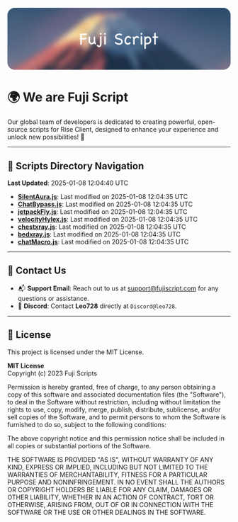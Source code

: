 ![Banner](.github/b.webp)

# 🌍 **We are Fuji Script**

Our global team of developers is dedicated to creating powerful, open-source scripts for Rise Client, designed to enhance your experience and unlock new possibilities! 🌟

---
<!-- SCRIPTS_NAVIGATION_START -->
## 📂 **Scripts Directory Navigation**

**Last Updated**: 2025-01-08 12:04:40 UTC

- **[SilentAura.js](scripts/SilentAura.js)**: Last modified on 2025-01-08 12:04:35 UTC
- **[ChatBypass.js](scripts/ChatBypass.js)**: Last modified on 2025-01-08 12:04:35 UTC
- **[jetpackFly.js](scripts/jetpackFly.js)**: Last modified on 2025-01-08 12:04:35 UTC
- **[velocityHylex.js](scripts/velocityHylex.js)**: Last modified on 2025-01-08 12:04:35 UTC
- **[chestxray.js](scripts/chestxray.js)**: Last modified on 2025-01-08 12:04:35 UTC
- **[bedxray.js](scripts/bedxray.js)**: Last modified on 2025-01-08 12:04:35 UTC
- **[chatMacro.js](scripts/chatMacro.js)**: Last modified on 2025-01-08 12:04:35 UTC

<!-- SCRIPTS_NAVIGATION_END -->

---

## 💬 **Contact Us**  
- 📬 **Support Email**: Reach out to us at [support@fujiscript.com](mailto:support@fujiscript.com) for any questions or assistance.  
- 💬 **Discord**: Contact **Leo728** directly at `Discord@leo728`.

---

## 📜 **License**

This project is licensed under the MIT License.  

**MIT License**  
Copyright (c) 2023 Fuji Scripts  

Permission is hereby granted, free of charge, to any person obtaining a copy of this software and associated documentation files (the "Software"), to deal in the Software without restriction, including without limitation the rights to use, copy, modify, merge, publish, distribute, sublicense, and/or sell copies of the Software, and to permit persons to whom the Software is furnished to do so, subject to the following conditions:  

The above copyright notice and this permission notice shall be included in all copies or substantial portions of the Software.  

THE SOFTWARE IS PROVIDED "AS IS", WITHOUT WARRANTY OF ANY KIND, EXPRESS OR IMPLIED, INCLUDING BUT NOT LIMITED TO THE WARRANTIES OF MERCHANTABILITY, FITNESS FOR A PARTICULAR PURPOSE AND NONINFRINGEMENT. IN NO EVENT SHALL THE AUTHORS OR COPYRIGHT HOLDERS BE LIABLE FOR ANY CLAIM, DAMAGES OR OTHER LIABILITY, WHETHER IN AN ACTION OF CONTRACT, TORT OR OTHERWISE, ARISING FROM, OUT OF OR IN CONNECTION WITH THE SOFTWARE OR THE USE OR OTHER DEALINGS IN THE SOFTWARE.  
